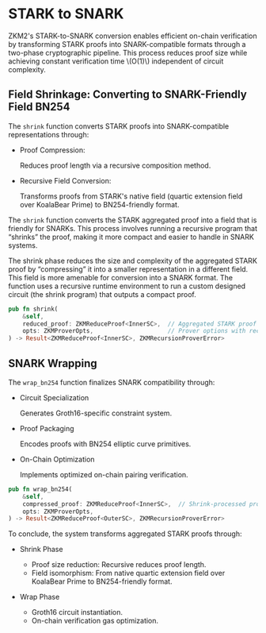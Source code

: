 # STARK to SNARK 
ZKM2's STARK-to-SNARK conversion enables efficient on-chain verification by transforming STARK proofs into SNARK-compatible formats through a two-phase cryptographic pipeline. This process reduces proof size​ while achieving constant verification time \\(O(1)\\) independent of circuit complexity.


## Field Shrinkage: Converting to SNARK-Friendly Field BN254

The `shrink` function converts STARK proofs into SNARK-compatible representations through:
- ​Proof Compression:

  Reduces proof length via a recursive composition method.

- Recursive Field Conversion:
  
  Transforms proofs from STARK's native field (quartic  extension field over KoalaBear Prime) to BN254-friendly format.



The `shrink` function converts the STARK aggregated proof into a field that is friendly for SNARKs. This process involves running a recursive program that “shrinks” the proof, making it more compact and easier to handle in SNARK systems.

The shrink phase reduces the size and complexity of the aggregated STARK proof by “compressing” it into a smaller representation in a different field. This field is more amenable for conversion into a SNARK format. The function uses a recursive runtime environment to run a custom designed circuit (the shrink program) that outputs a compact proof.

```rust
pub fn shrink(
    &self,
    reduced_proof: ZKMReduceProof<InnerSC>,  // Aggregated STARK proof
    opts: ZKMProverOpts,                     // Prover options with recursion config
) -> Result<ZKMReduceProof<InnerSC>, ZKMRecursionProverError> 
```

## SNARK Wrapping

The `wrap_bn254` function finalizes SNARK compatibility through:

- ​Circuit Specialization

  Generates Groth16-specific constraint system.
- ​Proof Packaging

  Encodes proofs with BN254 elliptic curve primitives.

- ​On-Chain Optimization

  Implements optimized on-chain pairing verification.



```rust
pub fn wrap_bn254(
    &self,
    compressed_proof: ZKMReduceProof<InnerSC>,  // Shrink-processed proof
    opts: ZKMProverOpts,
) -> Result<ZKMReduceProof<OuterSC>, ZKMRecursionProverError> 
```


To conclude, the system transforms aggregated STARK proofs through:
- Shrink Phase
  - Proof size reduction: Recursive reduces proof length.
  - Field isomorphism: From native quartic  extension field over KoalaBear Prime to BN254-friendly format.

- ​Wrap Phase
  - Groth16 circuit instantiation.
  - On-chain verification gas optimization.